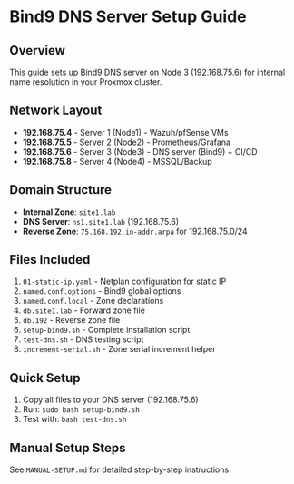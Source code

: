 # Bind9 DNS Server Setup Guide

## Overview
This guide sets up Bind9 DNS server on Node 3 (192.168.75.6) for internal name resolution in your Proxmox cluster.

## Network Layout
- **192.168.75.4** - Server 1 (Node1) - Wazuh/pfSense VMs
- **192.168.75.5** - Server 2 (Node2) - Prometheus/Grafana
- **192.168.75.6** - Server 3 (Node3) - DNS server (Bind9) + CI/CD
- **192.168.75.8** - Server 4 (Node4) - MSSQL/Backup

## Domain Structure
- **Internal Zone**: `site1.lab`
- **DNS Server**: `ns1.site1.lab` (192.168.75.6)
- **Reverse Zone**: `75.168.192.in-addr.arpa` for 192.168.75.0/24

## Files Included
1. `01-static-ip.yaml` - Netplan configuration for static IP
2. `named.conf.options` - Bind9 global options
3. `named.conf.local` - Zone declarations
4. `db.site1.lab` - Forward zone file
5. `db.192` - Reverse zone file
6. `setup-bind9.sh` - Complete installation script
7. `test-dns.sh` - DNS testing script
8. `increment-serial.sh` - Zone serial increment helper

## Quick Setup
1. Copy all files to your DNS server (192.168.75.6)
2. Run: `sudo bash setup-bind9.sh`
3. Test with: `bash test-dns.sh`

## Manual Setup Steps
See `MANUAL-SETUP.md` for detailed step-by-step instructions.
